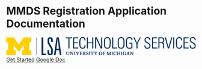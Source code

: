 # MMDS Registration Application Documentation
![LSA Technology Services logo](../assets/image1.png)
[Get Started](/application_overview.md)  [Google Doc](https://docs.google.com/document/d/1DMKtl88GnAAWM5Fkztdc3-tN92SZq2pm1a8yJfxccmE/edit?usp=sharing) 